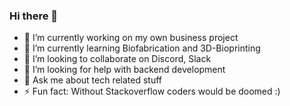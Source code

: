 ### Hi there 👋

- 🔭 I’m currently working on my own business project
- 🌱 I’m currently learning Biofabrication and 3D-Bioprinting
- 👯 I’m looking to collaborate on Discord, Slack
- 🤔 I’m looking for help with backend development
- 💬 Ask me about tech related stuff
- ⚡ Fun fact: Without Stackoverflow coders would be doomed :)
